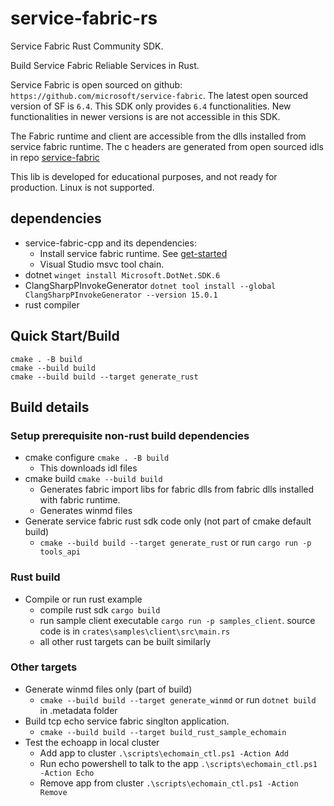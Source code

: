 # service-fabric-rs

Service Fabric Rust Community SDK.

Build Service Fabric Reliable Services in Rust.

Service Fabric is open sourced on github: `https://github.com/microsoft/service-fabric`.
The latest open sourced version of SF is `6.4`.
This SDK only provides `6.4` functionalities. New functionalities in newer versions is are not accessible in this SDK.

The Fabric runtime and client are accessible from the dlls installed from service fabric runtime.
The c headers are generated from open sourced idls in repo [service-fabric](https://github.com/microsoft/service-fabric/tree/master/src/prod/src/idl/public)

This lib is developed for educational purposes, and not ready for production.
Linux is not supported.

## dependencies
* service-fabric-cpp and its dependencies:
    * Install service fabric runtime. See [get-started](https://learn.microsoft.com/en-us/azure/service-fabric/service-fabric-get-started)
    * Visual Studio msvc tool chain.
* dotnet `winget install Microsoft.DotNet.SDK.6`
* ClangSharpPInvokeGenerator `dotnet tool install --global ClangSharpPInvokeGenerator --version 15.0.1`
* rust compiler

## Quick Start/Build
```
cmake . -B build
cmake --build build
cmake --build build --target generate_rust
```

## Build details
### Setup prerequisite non-rust build dependencies
* cmake configure `cmake . -B build`
    * This downloads idl files
* cmake build `cmake --build build`
    * Generates fabric import libs for fabric dlls from fabric dlls installed with fabric runtime. 
    * Generates winmd files
* Generate service fabric rust sdk code only (not part of cmake default build)
    * `cmake --build build --target generate_rust` or run `cargo run -p tools_api`

### Rust build
* Compile or run rust example
    * compile rust sdk `cargo build`
    * run sample client executable `cargo run -p samples_client`. source code is in `crates\samples\client\src\main.rs`
    * all other rust targets can be built similarly
### Other targets
* Generate winmd files only (part of build)
    * `cmake --build build --target generate_winmd` or run `dotnet build` in .metadata folder
* Build tcp echo service fabric singlton application.
    * `cmake --build build --target build_rust_sample_echomain`
* Test the echoapp in local cluster
    * Add app to cluster `.\scripts\echomain_ctl.ps1 -Action Add`
    * Run echo powershell to talk to the app `.\scripts\echomain_ctl.ps1 -Action Echo`
    * Remove app from cluster `.\scripts\echomain_ctl.ps1 -Action Remove`

